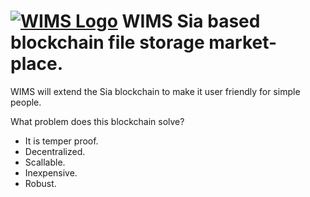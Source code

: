 # [![WIMS Logo](https://wims.io/assets/images/logo.svg)](https://wims.io) WIMS Sia based blockchain file storage market-place.

WIMS will extend the Sia blockchain to make it user friendly for simple people.

What problem does this blockchain solve?

- It is temper proof.
- Decentralized.
- Scallable.
- Inexpensive.
- Robust.
